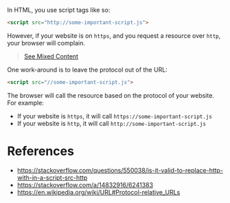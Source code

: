 In HTML, you use script tags like so:
```html
<script src="http://some-important-script.js">
```

However, if your website is on `https`, and you request a resource over `http`, your browser will complain.

> [See Mixed Content](https://developers.google.com/web/fundamentals/security/prevent-mixed-content/what-is-mixed-content)

One work-around is to leave the protocol out of the URL:
```html
<script src="//some-important-script.js">
```

The browser will call the resource based on the protocol of your website. For example:
* If your website is `https`, it will call `https://some-important-script.js`
* If your website is `http`, it will call `http://some-important-script.js`

# References

* https://stackoverflow.com/questions/550038/is-it-valid-to-replace-http-with-in-a-script-src-http
* https://stackoverflow.com/a/14832916/6241383
* https://en.wikipedia.org/wiki/URL#Protocol-relative_URLs
